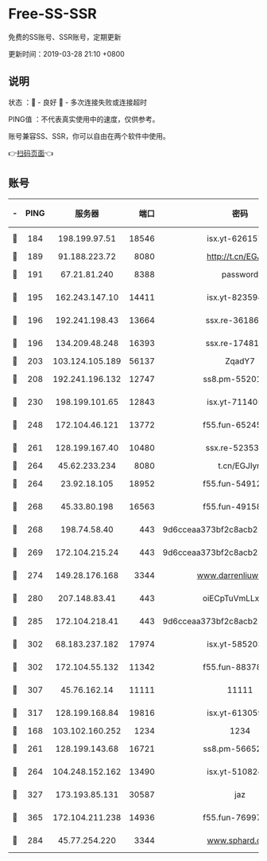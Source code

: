 # Free-SS-SSR

免费的SS账号、SSR账号，定期更新

更新时间：2019-03-28 21:10 +0800

## 说明

状态     ：🙂 - 良好 🙁 - 多次连接失败或连接超时

PING值   ：不代表真实使用中的速度，仅供参考。

账号兼容SS、SSR，你可以自由在两个软件中使用。

👉[扫码页面](https://liesauer.github.io/Free-SS-SSR/)👈

## 账号

|-|PING|服务器|端口|密码|加密方式|区域|
|:----:|:----:|:-----:|-----:|:----:|:----:|:----:|
|🙂|184|198.199.97.51|18546|isx.yt-62615759|aes-256-cfb|US|
|🙂|189|91.188.223.72|8080|http://t.cn/EGJIyrl|rc4-md5|RU|
|🙂|191|67.21.81.240|8388|password|aes-256-cfb|US|
|🙂|195|162.243.147.10|14411|isx.yt-82359453|aes-256-cfb|US|
|🙂|196|192.241.198.43|13664|ssx.re-36186556|aes-256-cfb|US|
|🙂|196|134.209.48.248|16393|ssx.re-17481925|aes-256-cfb|US|
|🙂|203|103.124.105.189|56137|ZqadY7|chacha20|US|
|🙂|208|192.241.196.132|12747|ss8.pm-55201194|aes-256-cfb|US|
|🙂|230|198.199.101.65|12843|isx.yt-71140516|aes-256-cfb|US|
|🙂|248|172.104.46.121|13772|f55.fun-65245413|aes-256-cfb|SG|
|🙂|261|128.199.167.40|10480|ssx.re-52353486|aes-256-cfb|SG|
|🙂|264|45.62.233.234|8080|t.cn/EGJIyrl|rc4-md5|CA|
|🙂|264|23.92.18.105|18952|f55.fun-54912159|aes-256-cfb|US|
|🙂|268|45.33.80.198|16563|f55.fun-49158417|aes-256-cfb|US|
|🙂|268|198.74.58.40|443|9d6cceaa373bf2c8acb22e60b6a58be6|aes-256-cfb|US|
|🙂|269|172.104.215.24|443|9d6cceaa373bf2c8acb22e60b6a58be6|aes-256-cfb|US|
|🙂|274|149.28.176.168|3344|www.darrenliuwei.com|aes-256-cfb|AU|
|🙂|280|207.148.83.41|443|oiECpTuVmLLxk4Ts|aes-256-cfb|AU|
|🙂|285|172.104.218.41|443|9d6cceaa373bf2c8acb22e60b6a58be6|aes-256-cfb|US|
|🙂|302|68.183.237.182|17974|isx.yt-58520363|aes-256-cfb|SG|
|🙂|302|172.104.55.132|11342|f55.fun-88378676|aes-256-cfb|SG|
|🙂|307|45.76.162.14|11111|11111|aes-256-cfb|SG|
|🙂|317|128.199.168.84|19816|isx.yt-61305982|aes-256-cfb|SG|
|🙂|168|103.102.160.252|1234|1234|rc4-md5|JP|
|🙂|261|128.199.143.68|16721|ss8.pm-56652632|aes-256-cfb|SG|
|🙂|264|104.248.152.162|13490|isx.yt-51082460|aes-256-cfb|SG|
|🙂|327|173.193.85.131|30587|jaz|aes-256-cfb|US|
|🙂|365|172.104.211.238|14936|f55.fun-76997042|aes-256-cfb|US|
|🙁|284|45.77.254.220|3344|www.sphard.com|aes-256-cfb|SG|
